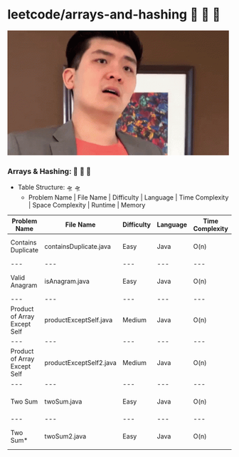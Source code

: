 # leetcode/arrays-and-hashing :space_invader:	:space_invader:	:space_invader:	
![](https://github.com/guillermobermejo/leetcode/blob/main/f.gif)
### Arrays & Hashing: :space_invader:	:space_invader:	:space_invader:	
- Table Structure: :flying_saucer: :flying_saucer:
  - Problem Name | File Name | Difficulty | Language | Time Complexity | Space Complexity | Runtime | Memory

|Problem Name|File Name|Difficulty|Language|Time Complexity|Space Complexity|Runtime|Memory|
|---|---|---|---|---|---|---|---|
|Contains Duplicate|containsDuplicate.java|Easy|Java|O(n)|O(n)|10ms (Beats 85.11%)|57.8 (Beats 21.49%)|
|---|---|---|---|---|---|---|---|
|Valid Anagram|isAnagram.java|Easy|Java|O(n)|O(n)|20ms (Beats 11.58%)|42.9mb (Beats 71.10%)|
|---|---|---|---|---|---|---|---|
|Product of Array Except Self|productExceptSelf.java|Medium|Java|O(n)|O(1)|2ms (Beats 66.87%)|53mb (Beats 51.43%)|
|---|---|---|---|---|---|---|---|
|Product of Array Except Self|productExceptSelf2.java|Medium|Java|O(n)|O(n)|2ms (Beats 67.37%)|54.6mb (Beats 7.31%)|
|---|---|---|---|---|---|---|---|
|Two Sum|twoSum.java|Easy|Java|O(n)|O(n)|2ms (Beats 84.68%)|45.4mb (Beats 6.21%)|
|---|---|---|---|---|---|---|---|
|Two Sum*|twoSum2.java|Easy|Java|O(n)|O(n)|5ms (Beats 57.67%)|42.8mb (Beats 99.86%)|
